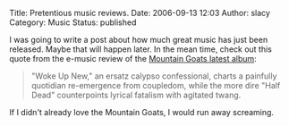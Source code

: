Title: Pretentious music reviews.
Date: 2006-09-13 12:03
Author: slacy
Category: Music
Status: published

I was going to write a post about how much great music has just been
released. Maybe that will happen later. In the mean time, check out this
quote from the e-music review of the [Mountain Goats latest
album](http://www.emusic.com/album/10944/10944062.html):

> "Woke Up New," an ersatz calypso confessional, charts a painfully
> quotidian re-emergence from coupledom, while the more dire "Half Dead"
> counterpoints lyrical fatalism with agitated twang.

If I didn't already love the Mountain Goats, I would run away screaming.
